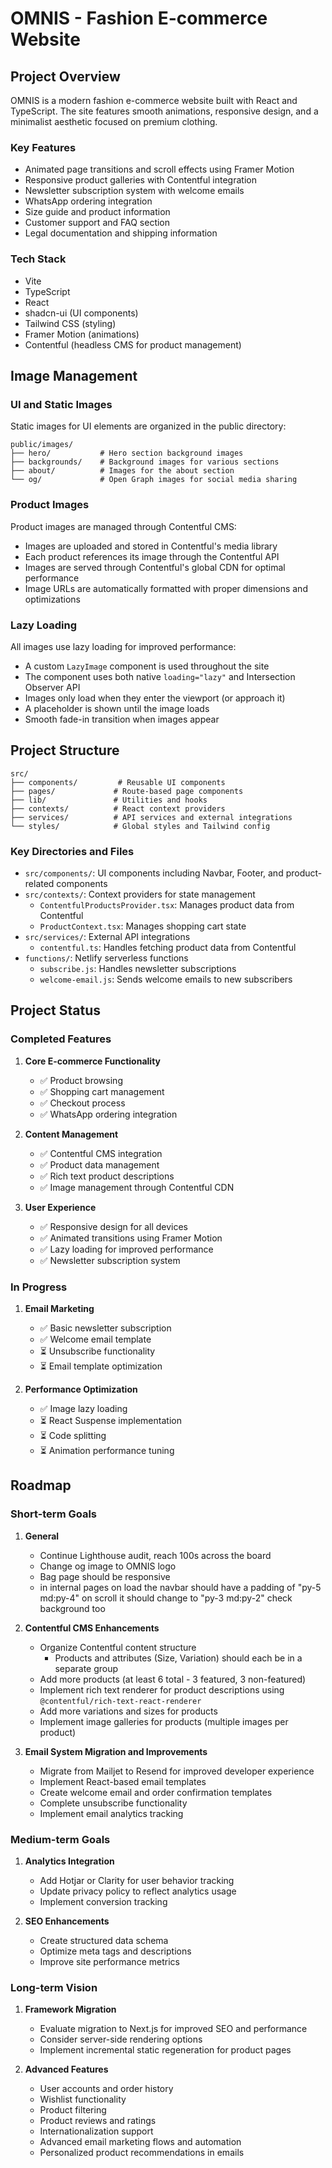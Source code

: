 # OMNIS - Fashion E-commerce Website

## Project Overview

OMNIS is a modern fashion e-commerce website built with React and TypeScript. The site features smooth animations, responsive design, and a minimalist aesthetic focused on premium clothing.

### Key Features

- Animated page transitions and scroll effects using Framer Motion
- Responsive product galleries with Contentful integration
- Newsletter subscription system with welcome emails
- WhatsApp ordering integration
- Size guide and product information
- Customer support and FAQ section
- Legal documentation and shipping information

### Tech Stack

- Vite
- TypeScript
- React
- shadcn-ui (UI components)
- Tailwind CSS (styling)
- Framer Motion (animations)
- Contentful (headless CMS for product management)

## Image Management

### UI and Static Images

Static images for UI elements are organized in the public directory:

```
public/images/
├── hero/           # Hero section background images
├── backgrounds/    # Background images for various sections
├── about/          # Images for the about section
└── og/             # Open Graph images for social media sharing
```

### Product Images

Product images are managed through Contentful CMS:

- Images are uploaded and stored in Contentful's media library
- Each product references its image through the Contentful API
- Images are served through Contentful's global CDN for optimal performance
- Image URLs are automatically formatted with proper dimensions and optimizations

### Lazy Loading

All images use lazy loading for improved performance:

- A custom `LazyImage` component is used throughout the site
- The component uses both native `loading="lazy"` and Intersection Observer API
- Images only load when they enter the viewport (or approach it)
- A placeholder is shown until the image loads
- Smooth fade-in transition when images appear

## Project Structure

```
src/
├── components/         # Reusable UI components
├── pages/             # Route-based page components
├── lib/               # Utilities and hooks
├── contexts/          # React context providers
├── services/          # API services and external integrations
└── styles/            # Global styles and Tailwind config
```

### Key Directories and Files

- `src/components/`: UI components including Navbar, Footer, and product-related components
- `src/contexts/`: Context providers for state management
  - `ContentfulProductsProvider.tsx`: Manages product data from Contentful
  - `ProductContext.tsx`: Manages shopping cart state
- `src/services/`: External API integrations
  - `contentful.ts`: Handles fetching product data from Contentful
- `functions/`: Netlify serverless functions
  - `subscribe.js`: Handles newsletter subscriptions
  - `welcome-email.js`: Sends welcome emails to new subscribers

## Project Status

### Completed Features

1. **Core E-commerce Functionality**

   - ✅ Product browsing
   - ✅ Shopping cart management
   - ✅ Checkout process
   - ✅ WhatsApp ordering integration

2. **Content Management**

   - ✅ Contentful CMS integration
   - ✅ Product data management
   - ✅ Rich text product descriptions
   - ✅ Image management through Contentful CDN

3. **User Experience**
   - ✅ Responsive design for all devices
   - ✅ Animated transitions using Framer Motion
   - ✅ Lazy loading for improved performance
   - ✅ Newsletter subscription system

### In Progress

1. **Email Marketing**

   - ✅ Basic newsletter subscription
   - ✅ Welcome email template
   - ⏳ Unsubscribe functionality
   - ⏳ Email template optimization

2. **Performance Optimization**
   - ✅ Image lazy loading
   - ⏳ React Suspense implementation
   - ⏳ Code splitting
   - ⏳ Animation performance tuning

## Roadmap

### Short-term Goals

1. **General**

   - Continue Lighthouse audit, reach 100s across the board
   - Change og image to OMNIS logo
   - Bag page should be responsive
   - in internal pages on load the navbar should have a padding of "py-5 md:py-4" on scroll it should change to "py-3 md:py-2" check background too

2. **Contentful CMS Enhancements**

   - Organize Contentful content structure
     - Products and attributes (Size, Variation) should each be in a separate group
   - Add more products (at least 6 total - 3 featured, 3 non-featured)
   - Implement rich text renderer for product descriptions using `@contentful/rich-text-react-renderer`
   - Add more variations and sizes for products
   - Implement image galleries for products (multiple images per product)

3. **Email System Migration and Improvements**
   - Migrate from Mailjet to Resend for improved developer experience
   - Implement React-based email templates
   - Create welcome email and order confirmation templates
   - Complete unsubscribe functionality
   - Implement email analytics tracking

### Medium-term Goals

1. **Analytics Integration**

   - Add Hotjar or Clarity for user behavior tracking
   - Update privacy policy to reflect analytics usage
   - Implement conversion tracking

2. **SEO Enhancements**
   - Create structured data schema
   - Optimize meta tags and descriptions
   - Improve site performance metrics

### Long-term Vision

1. **Framework Migration**

   - Evaluate migration to Next.js for improved SEO and performance
   - Consider server-side rendering options
   - Implement incremental static regeneration for product pages

2. **Advanced Features**
   - User accounts and order history
   - Wishlist functionality
   - Product filtering
   - Product reviews and ratings
   - Internationalization support
   - Advanced email marketing flows and automation
   - Personalized product recommendations in emails
